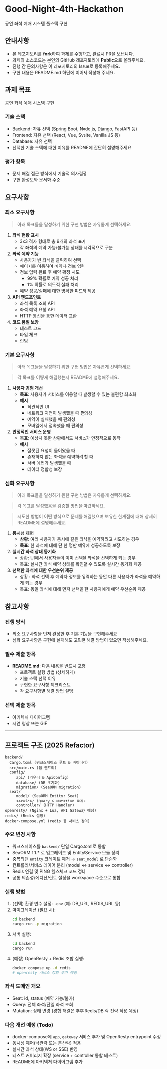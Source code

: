 # Good-Night-4th-Hackathon
공연 좌석 예매 시스템 풀스택 구현

## 안내사항

- 본 레포지토리를 **fork**하여 과제를 수행하고, 완료시 PR을 보냅니다.
- 과제의 소스코드는 본인의 GitHub 레포지토리에 **Public**으로 올려주세요.
- 진행 간 문의사항은 이 레포지토리의 Issue로 등록해주세요.
- 구현 내용은 README.md 하단에 이어서 작성해 주세요.

## 과제 목표

공연 좌석 예매 시스템 구현

### 기술 스택

- Backend: 자유 선택 (Spring Boot, Node.js, Django, FastAPI 등)
- Frontend: 자유 선택 (React, Vue, Svelte, Vanilla JS 등)
- Database: 자유 선택
- 선택한 기술 스택에 대한 이유를 README에 간단히 설명해주세요

### 평가 항목

- 문제 해결 접근 방식에서 기술적 의사결정
- 구현 완성도와 문서화 수준

## 요구사항

### 최소 요구사항
> 아래 목표들을 달성하기 위한 구현 방법은 자유롭게 선택하세요.

1. **좌석 현황 표시**
    - 3x3 격자 형태로 총 9개의 좌석 표시
    - 각 좌석의 예약 가능/불가능 상태를 시각적으로 구분
2. **좌석 예약 기능**
    - 사용자가 빈 좌석을 클릭하여 선택
    - 페이지를 이동하여 예약자 정보 입력
    - 정보 입력 완료 후 예약 확정 시도
        - 99% 확률로 예약 성공 처리
        - 1% 확률로 의도적 실패 처리
    - 예약 성공/실패에 대한 명확한 피드백 제공
3. **API 엔드포인트**
    - 좌석 목록 조회 API
    - 좌석 예약 요청 API
    - HTTP 통신을 통한 데이터 교환
4. **코드 품질 보장**
    - 테스트 코드
    - 타입 체크
    - 린팅

### 기본 요구사항

> 아래 목표들을 달성하기 위한 구현 방법은 자유롭게 선택하세요.

> 각 목표를 어떻게 해결했는지 README에 설명해주세요.

1. **사용자 경험 개선**
    - **목표**: 사용자가 서비스를 이용할 때 발생할 수 있는 불편함 최소화
    - **예시**
        - 직관적인 UI
        - 네트워크 지연이 발생했을 때 편의성
        - 예약이 실패했을 때 편의성
        - 모바일에서 접속했을 때 편의성
2. **안정적인 서비스 운영**
    - **목표**: 예상치 못한 상황에서도 서비스가 안정적으로 동작
    - **예시**
        - 잘못된 요청이 들어왔을 때
        - 존재하지 않는 좌석을 예약하려 할 때
        - 서버 에러가 발생했을 때
        - 데이터 정합성 보장

### 심화 요구사항

> 아래 목표들을 달성하기 윈한 구현 방법은 자유롭게 선택하세요.

> 각 목표를 달성했음을 검증할 방법을 마련하세요.

> 시도한 방법이 어떤 방식으로 문제를 해결했으며 보유한 한계점에 대해 상세히 README에 설명해주세요.


1. **동시성 제어**
    - **상황**: 여러 사용자가 동시에 같은 좌석을 예약하려고 시도하는 경우
    - **목표**: 한 좌석에 대해 단 한 명만 예약에 성공하도록 보장
2. **실시간 좌석 상태 동기화**
    - 상황: UI에서 사용자들이 이미 선택된 좌석을 선택하게 되는 경우
    - 목표: 실시간 좌석 예약 상태를 확인할 수 있도록 실시간 동기화 제공
3. **선택한 좌석에 대한 우선순위 제공**
    - 상황 : 좌석 선택 후 예약자 정보를 입력하는 동안 다른 사용자가 좌석을 예약하게 되는 경우
    - 목표: 동일 좌석에 대해 먼저 선택을 한 사용자에게 예약 우선순위 제공

## 참고사항

### 진행 방식

- 최소 요구사항을 먼저 완성한 후 기본 기능을 구현해주세요
- 심화 요구사항은 구현에 실패해도 고민한 해결 방법이 있으면 작성해주세요.

### 필수 제출 항목

- **README.md**: 다음 내용을 반드시 포함
    - 프로젝트 실행 방법 (상세하게)
    - 기술 스택 선택 이유
    - 구현한 요구사항 체크리스트
    - 각 요구사항별 해결 방법 설명

### 선택 제출 항목

- 아키텍처 다이어그램
- 시연 영상 또는 GIF

---

<!-- 구현 내용 작성 -->

## 프로젝트 구조 (2025 Refactor)

```
backend/
  Cargo.toml (워크스페이스 루트 & 바이너리)
  src/main.rs (앱 엔트리)
  config/
     api/ (라우터 & ApiConfig)
     database/ (DB 초기화)
     migration/ (SeaORM migration)
  seat/
     model/ (SeaORM Entity: Seat)
     service/ (Query & Mutation 로직)
     controller/ (HTTP Handler)
openresty/ (Nginx + Lua, API Gateway 예정)
redis/ (Redis 설정)
docker-compose.yml (redis 등 서비스 정의)
```

### 주요 변경 사항
* 워크스페이스를 `backend/` 단일 Cargo.toml로 통합
* SeaORM 1.1.* 로 업그레이드 및 Entity/Service 모듈 정리
* 중복되던 `entity` 크레이트 제거 → `seat_model` 로 단순화
* 컨트롤러/서비스 레이어 분리 (model ↔ service ↔ controller)
* Redis 연결 및 PING 헬스체크 코드 정비
* 공통 의존성/에디션/린트 설정을 workspace 수준으로 통합

### 실행 방법
1. (선택) 환경 변수 설정: `.env` (예: DB_URL, REDIS_URL 등)
2. 마이그레이션 (필요 시):
    ```bash
    cd backend
    cargo run -p migration
    ```
3. 서버 실행:
    ```bash
    cd backend
    cargo run
    ```
4. (예정) OpenResty + Redis 조합 실행:
    ```bash
    docker compose up -d redis
    # openresty 서비스 정의 추가 예정
    ```

### 좌석 도메인 개요
* Seat: id, status (예약 가능/불가)
* Query: 전체 좌석/단일 좌석 조회
* Mutation: 상태 변경 (경합 해결은 추후 Redis/DB 락 전략 적용 예정)

### 다음 개선 예정 (Todo)
* docker-compose에 `app`, `gateway` 서비스 추가 및 OpenResty entrypoint 수정
* 동시성 제어(낙관락 또는 분산락) 적용
* 실시간 좌석 상태(WS or SSE) 반영
* 테스트 커버리지 확장 (service + controller 통합 테스트)
* README에 아키텍처 다이어그램 추가

